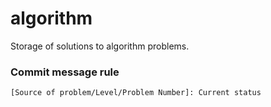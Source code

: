 # algorithm
Storage of solutions to algorithm problems.

### Commit message rule
`[Source of problem/Level/Problem Number]: Current status`
